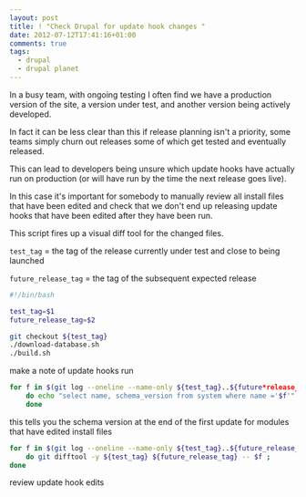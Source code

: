 ```yaml
---
layout: post
title: ! "Check Drupal for update hook changes "
date: 2012-07-12T17:41:16+01:00
comments: true
tags:
  - drupal
  - drupal planet
---
```


In a busy team, with ongoing testing I often find we have a production version of the site, a version under test, and another version being actively developed.

In fact it can be less clear than this if release planning isn't a priority, some teams simply churn out releases some of which get tested and eventually released.

This can lead to developers being unsure which update hooks have actually run on production (or will have run by the time the next release goes live).

In this case it's important for somebody to manually review all install files that have been edited and check that we don't end up releasing update hooks that have been edited after they have been run.

This script fires up a visual diff tool for the changed files.

<!--more-->

`test_tag` = the tag of the release currently under test and close to being launched

`future_release_tag` = the tag of the subsequent expected release

```bash
#!/bin/bash

test_tag=$1
future_release_tag=$2

git checkout ${test_tag}
./download-database.sh
./build.sh
```

make a note of update hooks run

```bash
for f in $(git log --oneline --name-only ${test_tag}..${future*release_tag} | sort | uniq | grep \\.install | sed "s/.*\/\(.\_\).install/\1/") ;
    do echo "select name, schema_version from system where name ='$f'" | drush sqlc ;
    done
```

this tells you the schema version at the end of the first update for modules that have edited install files

```bash
for f in $(git log --oneline --name-only ${test_tag}..${future_release_tag} | sort | uniq | grep \\.install) ;
    do git difftool -y ${test_tag} ${future_release_tag} -- $f ;
done
```

review update hook edits
